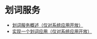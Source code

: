 # 划词服务<!--selectioninput-->

- [划词服务概述（仅对系统应用开放）](selection-services-intro.md)
- [实现一个划词应用（仅对系统应用开放）](selection-services-application-guide.md)
